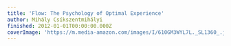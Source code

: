 ```yaml
---
title: 'Flow: The Psychology of Optimal Experience'
author: Mihály Csíkszentmihályi
finished: 2012-01-01T00:00:00.000Z
coverImage: 'https://m.media-amazon.com/images/I/610GM3WYL7L._SL1360_.jpg'
---
```

